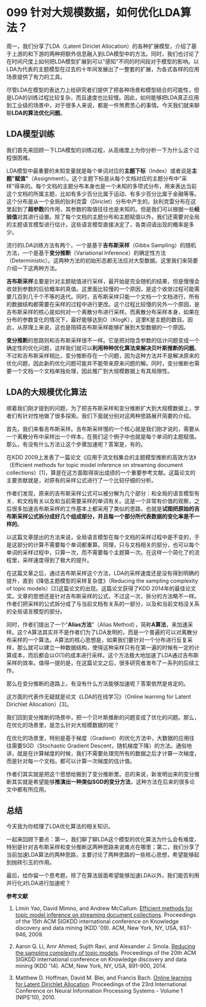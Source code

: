 # 099 针对大规模数据，如何优化LDA算法？

周一，我们分享了LDA（Latent Diriclet
Allocation）的各种扩展模型，介绍了基于上游的和下游的两种把额外信息融入到LDA模型中的方法。同时，我们也讨论了在时间尺度上如何把LDA模型扩展到可以"感知"不同的时间段对于模型的影响。以LDA为代表的主题模型在过去的十年间发展出了一整套的扩展，为各式各样的应用场景提供了有力的工具。

尽管LDA在模型的表达力上给研究者们提供了把各种场景和模型结合的可能性，但是LDA的训练过程比较复杂，而且速度也比较慢。因此，如何能够把LDA真正应用到工业级的场景中，对于很多人来说，都是一件煞费苦心的事情。今天我们就来聊聊**LDA的算法优化问题**。

## LDA模型训练

我们首先来回顾一下LDA模型的训练过程，从高维度上为你分析一下为什么这个过程很困难。

LDA模型中最重要的未知变量就是每个单词对应的**主题下标**（Index）或者说是**主题"赋值"**（Assignment）。这个主题下标是从每个文档对应的主题分布中"采样"得来的。每个文档的主题分布本身也是一个未知的多项式分布，用来表达当前这个文档的所属主题，比如有多少百分比属于运动、有多少百分比属于金融等等。这个分布是从一个全局的狄利克雷（Diriclet）分布中产生的。狄利克雷分布在这里起到了**超参数**的作用，其参数的取值往往也是未知的。但是我们可以根据一些**经验值**对其进行设置。除了每个文档的主题分布和主题赋值以外，我们还需要对全局的主题语言模型进行估计。这些语言模型直接决定了，各类词语出现的概率是多少。

流行的LDA训练方法有两个，一个是基于**吉布斯采样**（Gibbs
Sampling）的随机方法，一个是基于**变分推断**（Variational
Inference）的确定性方法（Deterministic）。这两种方法的初始形态都无法应对大型数据。这里我们来简要介绍一下这两种方法。

**吉布斯采样**主要是针对主题赋值进行采样，最开始是完全随机的结果，但是慢慢会收敛到参数的后验概率的真值。这里面比较慢的一个原因，是这个收敛过程可能需要几百到几千个不等的迭代。同时，吉布斯采样只能一个文档一个文档进行，所有的数据结构都需要在采样的过程中进行更改。这个过程比较慢的另外一个原因，是吉布斯采样的核心是如何对一个离散分布进行采样。而离散分布采样本身，如果在分布的参数变化的情况下，最好能够达到O（KlogK），这里K是主题的数目。因此，从原理上来说，这也是阻碍吉布斯采样能够扩展到大型数据的一个原因。

**变分推断**的思路则和吉布斯采样很不一样。它是把对隐含参数的估计问题变成一个确定性的优化问题，这样我们就可以**利用种种优化算法来解决贝叶斯推断的问题**。不过和吉布斯采样相比，变分推断存在一个问题，因为这种方法并不是解决原来的优化问题，因此新的优化问题可能并不能带来原来问题的解。同时，变分推断也需要一个文档一个文档单独处理，因此推广到大规模数据上有其局限性。

## LDA的大规模优化算法

顺着我们刚才提到的问题，为了把吉布斯采样和变分推断扩大到大规模数据上，学者们有针对性地做了很多探索。我们下面就分别对这两种思路展开简要的介绍。

首先，我们来看吉布斯采样。吉布斯采样慢的一个核心就是我们刚才说的，需要从一个离散分布中采样出一个样本，在我们这个例子中也就是每个单词的主题赋值。那么，有没有什么方法让这个步骤加速呢？答案是，有的。

在KDD
2009上发表了一篇论文《应用于流文档集合的主题模型推断的高效方法》（Efficient
methods for topic model inference on streaming document
collections）\[1\]，算是在这方面取得突出成绩的一个重要参考文献。这篇论文的主要贡献就是，对原有的采样公式进行了一个比较仔细的分析。

作者们发现，原来的吉布斯采样公式可以被分解为几个部分：和全局的语言模型有关、和文档有关以及和当前需要采样的单词有关。这是一个非常有价值的观察，之后很多加速吉布斯采样的工作基本上都采用了类似的思路，也就是**试图把原始的吉布斯采样公式拆分成好几个组成部分，并且每一个部分所代表数据的变化率是不一样的**。

以这篇文章提出的方法来说，全局语言模型在每个文档的采样过程中是不变的，于是这部分的计算不需要每个单词都重算。同理，只与文档相关的部分，也可以每个单词的采样过程中，只算一次，而不需要每个主题算一次。在这样一个简化了的流程里，采样速度得到了极大的提升。

在这篇文章之后，通过吉布斯采样这个方法，LDA的采样速度还是没有得到明确的提升，直到《降低主题模型的采样复杂度》（Reducing
the sampling complexity of topic
models）\[2\]这篇论文的出现。这篇论文获得了KDD
2014年的最佳论文奖。文章的思想还是针对吉布斯采样的公式，不过这一次，拆分的方法略不一样。作者们把采样的公式拆分成了与当前文档有关系的一部分，以及和当前文档没关系的全局语言模型的部分。

同时，作者们提出了一个"**Alias方法**"（Alias
Method），简称**A算法**，来加速采样。这个A算法其实并不是作者们为了LDA发明的，而是一个普遍的可以对离散分布采样的一个算法。A算法的核心思想是，如果我们要针对一个分布进行反复采样，那么就可以建立一种数据结构，使得这种采样只有在第一遍的时候有一定的计算成本，而后都会以O(1)的成本进行采样。这个方法极大地加速了LDA通过吉布斯采样的效率。值得一提的是，在这篇论文之后，很多研究者发布了一系列的后续工作。

那么在变分推断的道路上，有没有什么方法能够加速呢？答案依然是肯定的。

这方面的代表作无疑就是论文《LDA的在线学习》（Online learning for Latent
Dirichlet Allocation）\[3\]。

我们回到变分推断的场景中，把一个贝叶斯推断的问题变成了优化的问题。那么，在优化的场景里，是怎么针对大规模数据的呢？

在优化的场景里，特别是基于梯度（Gradient）的优化方法中，大数据的应用往往需要SGD（Stochastic
Gradient
Descent，随机梯度下降）的方法。通俗地讲，就是在计算梯度的时候，我们不需要处理完所有的数据之后才计算一次梯度，而是针对每一个文档，都可以计算一次梯度的估计值。

作者们其实就是把这个思想给搬到了变分推断里。总的来说，新发明出来的变分推断其实就是希望能够**推演出一种类似SGD的变分方法**，这种方法在后来的很多论文中都有所应用。

## 总结

今天我为你梳理了LDA优化算法的相关知识。

一起来回顾下要点：第一，我们聊了聊LDA这个模型的优化算法为什么会有难度，特别是针对吉布斯采样和变分推断这两种思路来说难点在哪里；第二，我们分享了当前加速LDA算法的两种思路，主要讨论了两种思路的一些核心思想，希望能够起到抛砖引玉的作用。

最后，给你留一个思考题，除了在算法层面希望能够加速LDA以外，我们能否利用并行化对LDA进行加速呢？

**参考文献**

1.  Limin Yao, David Mimno, and Andrew McCallum. [Efficient methods for
    topic model inference on streaming document
    collections](https://core.ac.uk/download/pdf/21747811.pdf).
    Proceedings of the 15th ACM SIGKDD international conference on
    Knowledge discovery and data mining (KDD '09). ACM, New York, NY,
    USA, 937-946, 2009.

2.  Aaron Q. Li, Amr Ahmed, Sujith Ravi, and Alexander J. Smola.
    [Reducing the sampling complexity of topic
    models](http://www.sravi.org/pubs/fastlda-kdd2014.pdf). Proceedings
    of the 20th ACM SIGKDD international conference on Knowledge
    discovery and data mining (KDD '14). ACM, New York, NY, USA,
    891-900, 2014.

3.  Matthew D. Hoffman, David M. Blei, and Francis Bach. [Online
    learning for Latent Dirichlet
    Allocation](https://www.di.ens.fr/~fbach/mdhnips2010.pdf).
    Proceedings of the 23rd International Conference on Neural
    Information Processing Systems - Volume 1 (NIPS'10), 2010.
